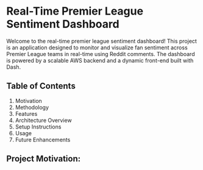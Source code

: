 # Real-Time Premier League Sentiment Dashboard

Welcome to the real-time premier league sentiment dashboard! This project is an application designed to monitor and visualize fan sentiment across Premier League teams in real-time using Reddit comments. The dashboard is powered by a scalable AWS backend and a dynamic front-end built with Dash. 

## Table of Contents
1. Motivation
2. Methodology
3. Features
4. Architecture Overview
5. Setup Instructions
6. Usage
7. Future Enhancements

## Project Motivation:
   
